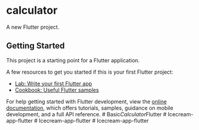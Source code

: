 # calculator

A new Flutter project.

## Getting Started

This project is a starting point for a Flutter application.

A few resources to get you started if this is your first Flutter project:

- [Lab: Write your first Flutter app](https://docs.flutter.dev/get-started/codelab)
- [Cookbook: Useful Flutter samples](https://docs.flutter.dev/cookbook)

For help getting started with Flutter development, view the
[online documentation](https://docs.flutter.dev/), which offers tutorials,
samples, guidance on mobile development, and a full API reference.
#   B a s i c _ C a l c u l a t o r _ F l u t t e r  
 #   I c e c r e a m - a p p - f l u t t e r  
 #   I c e c r e a m - a p p - f l u t t e r  
 #   I c e c r e a m - a p p - f l u t t e r  
 